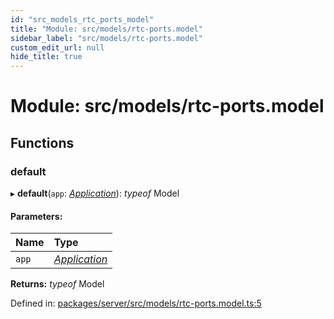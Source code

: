 ```yaml
---
id: "src_models_rtc_ports_model"
title: "Module: src/models/rtc-ports.model"
sidebar_label: "src/models/rtc-ports.model"
custom_edit_url: null
hide_title: true
---
```


# Module: src/models/rtc-ports.model

## Functions

### default

▸ **default**(`app`: [*Application*](src_declarations.md#application)): *typeof* Model

#### Parameters:

Name | Type |
:------ | :------ |
`app` | [*Application*](src_declarations.md#application) |

**Returns:** *typeof* Model

Defined in: [packages/server/src/models/rtc-ports.model.ts:5](https://github.com/xr3ngine/xr3ngine/blob/66a84a950/packages/server/src/models/rtc-ports.model.ts#L5)
